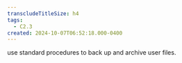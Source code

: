 ```yaml
---
transcludeTitleSize: h4
tags:
  - C2.3
created: 2024-10-07T06:52:18.000-0400
---
```

use standard procedures to back up and archive user files.